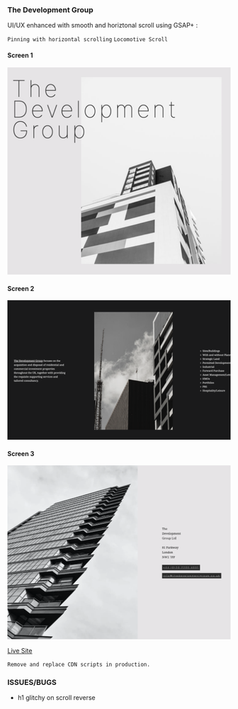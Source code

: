 ### The Development Group

UI/UX enhanced with smooth and horiztonal scroll using GSAP+ :

`Pinning with horizontal scrolling`
`Locomotive Scroll`

#### Screen 1
![Preview - Screen 1](https://github.com/The-Development-Group/the-development-group.github.io/raw/main/preview/screen1.png)

#### Screen 2
![Preview - Screen 2](https://github.com/The-Development-Group/the-development-group.github.io/raw/main/preview/screen2.png)

#### Screen 3
![Preview - Screen 3](https://github.com/The-Development-Group/the-development-group.github.io/raw/main/preview/screen3.png)


[Live Site](https://the-development-group.github.io/)

```
Remove and replace CDN scripts in production.
```

### ISSUES/BUGS
- h1 glitchy on scroll reverse
